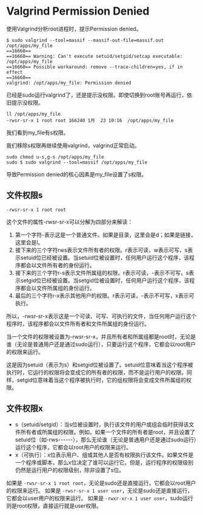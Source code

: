 # Valgrind Permission Denied

使用Valgrind分析root进程时，提示Permission denied。
```
$ sudo valgrind --tool=massif --massif-out-file=massif.out /opt/apps/my_file
==16660== 
==16660== Warning: Can't execute setuid/setgid/setcap executable: /opt/apps/my_file
==16660== Possible workaround: remove --trace-children=yes, if in effect
==16660== 
valgrind: /opt/apps/my_file: Permission denied
```
已经是sudo运行valgrind了，还是提示没权限。即使切换到root账号再运行，依旧提示没权限。

```
ll /opt/apps/my_file
-rwsr-sr-x 1 root root 166240 1月  23 10:16  /opt/apps/my_file
```
我们看到my_file有s权限。

我们移除s权限再继续使用valgrind，valgrind正常启动。
```
sudo chmod u-s,g-s /opt/apps/my_file
sudo $ sudo valgrind --tool=massif /opt/apps/my_file
```

导致Permission denied的核心因素是my_file设置了s权限。

## 文件权限s
`-rwsr-sr-x 1 root root`

这个文件的属性-rwsr-sr-x可以分解为四部分来解读：
1. 第一个字符-表示这是一个普通文件。如果是目录，这里会是d；如果是链接，这里会是l。
2. 接下来的三个字符rws表示文件所有者的权限。r表示可读，w表示可写，s表示setuid位已经被设置。当setuid位被设置时，任何用户运行这个程序，该程序都会以文件所有者的身份运行。
3. 接下来的三个字符r-s表示文件所属组的权限。r表示可读，-表示不可写，s表示setgid位已经被设置。当setgid位被设置时，任何用户运行这个程序，该程序都会以文件所属组的身份运行。
4. 最后的三个字符r-x表示其他用户的权限。r表示可读，-表示不可写，x表示可执行。

所以，-rwsr-sr-x表示这是一个可读、可写、可执行的文件，当任何用户运行这个程序时，该程序都会以文件所有者和文件所属组的身份运行。

当一个文件的权限被设置为-rwsr-sr-x，并且所有者和所属组都是root时，无论是谁（无论是普通用户还是通过sudo运行），只要运行这个程序，它都会以root用户的权限来运行。

这是因为setuid（表示为s）和setgid位被设置了。setuid位意味着当这个程序被执行时，它运行的权限将会变成它的所有者的权限，而不是运行用户的权限。同样，setgid位意味着当这个程序被执行时，它的组权限将会变成文件所属组的权限。

## 文件权限x
* s（setuid/setgid）：当s位被设置时，执行该文件的用户或组会临时获得该文件所有者或所属组的权限。例如，如果一个文件的所有者是root，并且设置了setuid位（如-rws------），那么无论谁（无论是普通用户还是通过sudo运行）运行这个程序，它都会以root用户的权限来运行。
* x（可执行）：x位表示用户、组或其他人是否有权限执行该文件。如果文件是一个程序或脚本，那么x位决定了谁可以运行它。但是，运行程序的权限级别仍然是运行用户的权限级别，除非设置了s位。

如果是 `-rwsr-sr-x 1 root root`，无论是sudo还是直接运行，它都会以root用户的权限来运行。
如果是 `-rwsr-sr-x 1 user user`，无论是sudo还是直接运行，它都会以user用户的权限来运行。
如果是 `-rwxr-xr-x 1 user user`，sudo运行则是root权限，直接运行就是user权限。
